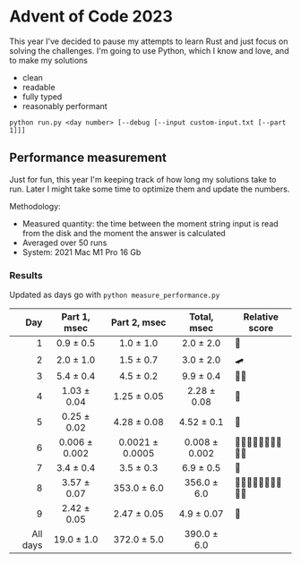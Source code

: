 # Advent of Code 2023

This year I've decided to pause my attempts to learn Rust and just focus on solving the challenges.
I'm going to use Python, which I know and love, and to make my solutions
- clean
- readable
- fully typed
- reasonably performant

```shell
python run.py <day number> [--debug [--input custom-input.txt [--part 1]]]
```

## Performance measurement

Just for fun, this year I'm keeping track of how long my solutions take to run. Later I might take some time to
optimize them and update the numbers.

Methodology:
- Measured quantity: the time between the moment string input is read from the disk and the moment the answer is calculated
- Averaged over 50 runs
- System: 2021 Mac M1 Pro 16 Gb 

### Results

Updated as days go with `python measure_performance.py`

<!-- generated table start -->
**Day** | **Part 1**, msec | **Part 2**, msec | **Total**, msec | **Relative score**
---: | :---: | :---: | :---: | ---
1 | 0.9 ± 0.5 | 1.0 ± 1.0 | 2.0 ± 2.0 | 🚀
2 | 2.0 ± 1.0 | 1.5 ± 0.7 | 3.0 ± 2.0 | 🛹
3 | 5.4 ± 0.4 | 4.5 ± 0.2 | 9.9 ± 0.4 | 🐢🐢
4 | 1.03 ± 0.04 | 1.25 ± 0.05 | 2.28 ± 0.08 | 🚀
5 | 0.25 ± 0.02 | 4.28 ± 0.08 | 4.52 ± 0.1 | 🐢
6 | 0.006 ± 0.002 | 0.0021 ± 0.0005 | 0.008 ± 0.002 | 🚀🚀🚀🚀🚀🚀🚀🚀🚀🚀
7 | 3.4 ± 0.4 | 3.5 ± 0.3 | 6.9 ± 0.5 | 🐢
8 | 3.57 ± 0.07 | 353.0 ± 6.0 | 356.0 ± 6.0 | 🐢🐢🐢🐢🐢🐢🐢🐢🐢🐢
9 | 2.42 ± 0.05 | 2.47 ± 0.05 | 4.9 ± 0.07 | 🐢
All days | 19.0 ± 1.0 | 372.0 ± 5.0 | 390.0 ± 6.0 | 
<!-- generated table end -->
